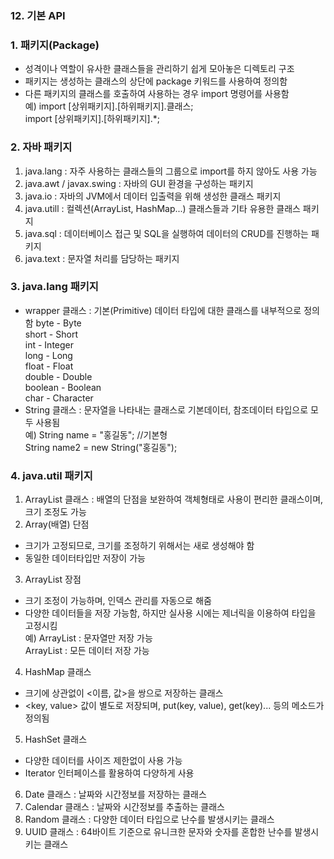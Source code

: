 ### 12. 기본 API

### 1. 패키지(Package)
- 성격이나 역할이 유사한 클래스들을 관리하기 쉽게 모아놓은 디렉토리 구조
- 패키지는 생성하는 클래스의 상단에 package 키워드를 사용하여 정의함
- 다른 패키지의 클래스를 호출하여 사용하는 경우 import 명령어를 사용함<br>
예) 	import [상위패키지].[하위패키지].클래스;<br>
	import [상위패키지].[하위패키지].*;
	
### 2. 자바 패키지
1) java.lang : 자주 사용하는 클래스들의 그룹으로 import를 하지 않아도 사용 가능
2) java.awt / javax.swing : 자바의 GUI 환경을 구성하는 패키지
3) java.io : 자바의 JVM에서 데이터 입출력을 위해 생성한 클래스 패키지
4) java.utill : 컬렉션(ArrayList, HashMap...) 클래스들과 기타 유용한 클래스 패키지
5) java.sql : 데이터베이스 접근 및 SQL을 실행하여 데이터의 CRUD를 진행하는 패키지
6) java.text : 문자열 처리를 담당하는 패키지

### 3. java.lang 패키지
- wrapper 클래스 : 기본(Primitive) 데이터 타입에 대한 클래스를 내부적으로 정의함
byte - Byte<br>
short - Short<br>
int - Integer<br>
long - Long<br>
float - Float<br>
double - Double<br>
boolean - Boolean<br>
char - Character<br>
- String 클래스 : 문자열을 나타내는 클래스로 기본데이터, 참조데이터 타입으로 모두 사용됨<br>
예) 	String name = "홍길동";	//기본형<br>
	String name2 = new String("홍길동");
	
### 4. java.util 패키지
1) ArrayList 클래스 
: 배열의 단점을 보완하여 객체형태로 사용이 편리한 클래스이며, 크기 조정도 가능
2) Array(배열) 단점
- 크기가 고정되므로, 크기를 조정하기 위해서는 새로 생성해야 함
- 동일한 데이터타입만 저장이 가능
3) ArrayList 장점
- 크기 조정이 가능하며, 인덱스 관리를 자동으로 해줌
- 다양한 데이터들을 저장 가능함, 하지만 실사용 시에는 제너릭<E>을 이용하여 타입을 고정시킴<br>
예)	ArrayList<String> : 문자열만 저장 가능<br>
	ArrayList : 모든 데이터 저장 가능
4) HashMap 클래스 
- 크기에 상관없이 <이름, 값>을 쌍으로 저장하는 클래스
- <key, value> 값이 별도로 저장되며, put(key, value), get(key)... 등의 메소드가 정의됨
5) HashSet 클래스
- 다양한 데이터를 사이즈 제한없이 사용 가능
- Iterator 인터페이스를 활용하여 다양하게 사용
6) Date 클래스 : 날짜와 시간정보를 저장하는 클래스
7) Calendar 클래스 : 날짜와 시간정보를 추출하는 클래스
8) Random 클래스 : 다양한 데이터 타입으로 난수를 발생시키는 클래스
9) UUID 클래스 : 64바이트 기준으로 유니크한 문자와 숫자를 혼합한 난수를 발생시키는 클래스





